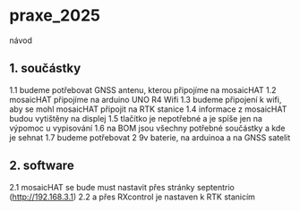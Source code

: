 # praxe_2025
návod

## 1. součástky
   1.1 budeme potřebovat GNSS antenu, kterou připojíme na mosaicHAT
   1.2 mosaicHAT připojíme na arduino UNO R4 Wifi
   1.3 budeme připojení k wifi, aby se mohl mosaicHAT připojit na RTK stanice
   1.4 informace z mosaicHAT budou vytištěny na displej
   1.5 tlačítko je nepotřebné a je spíše jen na výpomoc u vypisování
   1.6 na BOM jsou všechny potřebné součástky a kde je sehnat
   1.7 budeme potřebovat 2 9v baterie, na arduinoa a na GNSS satelit

## 2. software
   2.1 mosaicHAT se bude must nastavit přes stránky septentrio (http://192.168.3.1)
   2.2 a přes RXcontrol je nastaven k RTK stanicím
